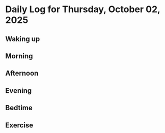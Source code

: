# Daily Log for Thursday, October 02, 2025

## Waking up

## Morning

## Afternoon

## Evening

## Bedtime

## Exercise
